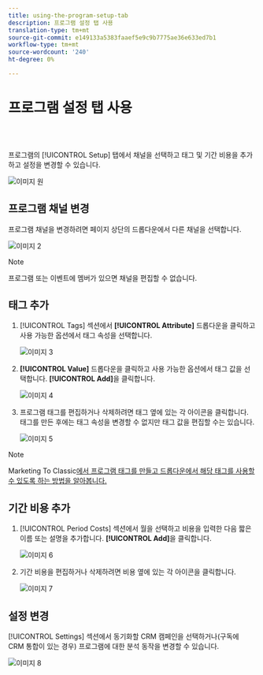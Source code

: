 ```yaml
---
title: using-the-program-setup-tab
description: 프로그램 설정 탭 사용
translation-type: tm+mt
source-git-commit: e149133a5383faaef5e9c9b7775ae36e633ed7b1
workflow-type: tm+mt
source-wordcount: '240'
ht-degree: 0%

---
```



# 프로그램 설정 탭 사용

<br> 

프로그램의 [!UICONTROL Setup] 탭에서 채널을 선택하고 태그 및 기간 비용을 추가하고 설정을 변경할 수 있습니다.

![이미지 원](/help/sky/assets/programs/using-the-program-setup-tab/using-the-program-setup-tab-1.png)

## 프로그램 채널 변경

프로그램 채널을 변경하려면 페이지 상단의 드롭다운에서 다른 채널을 선택합니다.

![이미지 2](/help/sky/assets/programs/using-the-program-setup-tab/using-the-program-setup-tab-2.png)

>[!NOTE]
>
>프로그램 또는 이벤트에 멤버가 있으면 채널을 편집할 수 없습니다.

## 태그 추가

1. [!UICONTROL Tags] 섹션에서 **[!UICONTROL Attribute]** 드롭다운을 클릭하고 사용 가능한 옵션에서 태그 속성을 선택합니다.

   ![이미지 3](/help/sky/assets/programs/using-the-program-setup-tab/using-the-program-setup-tab-3.png)

1. **[!UICONTROL Value]** 드롭다운을 클릭하고 사용 가능한 옵션에서 태그 값을 선택합니다. **[!UICONTROL Add]**&#x200B;을 클릭합니다.

   ![이미지 4](/help/sky/assets/programs/using-the-program-setup-tab/using-the-program-setup-tab-4.png)

1. 프로그램 태그를 편집하거나 삭제하려면 태그 옆에 있는 각 아이콘을 클릭합니다. 태그를 만든 후에는 태그 속성을 변경할 수 없지만 태그 값을 편집할 수는 있습니다.

   ![이미지 5](/help/sky/assets/programs/using-the-program-setup-tab/using-the-program-setup-tab-5.png)

>[!NOTE]
>
>Marketing To Classic[에서 프로그램 태그를 만들고 드롭다운에서 해당 태그를 사용할 수 있도록 하는 방법을 알아봅니다.](https://docs.marketo.com/display/public/DOCS/Create+a+New+Program+Tag+and+Tag+Values)

## 기간 비용 추가

1. [!UICONTROL Period Costs] 섹션에서 월을 선택하고 비용을 입력한 다음 짧은 이름 또는 설명을 추가합니다. **[!UICONTROL Add]**&#x200B;을 클릭합니다.

   ![이미지 6](/help/sky/assets/programs/using-the-program-setup-tab/using-the-program-setup-tab-6.png)

1. 기간 비용을 편집하거나 삭제하려면 비용 옆에 있는 각 아이콘을 클릭합니다.

   ![이미지 7](/help/sky/assets/programs/using-the-program-setup-tab/using-the-program-setup-tab-7.png)

## 설정 변경

[!UICONTROL Settings] 섹션에서 동기화할 CRM 캠페인을 선택하거나(구독에 CRM 통합이 있는 경우) 프로그램에 대한 분석 동작을 변경할 수 있습니다.

![이미지 8](/help/sky/assets/programs/using-the-program-setup-tab/using-the-program-setup-tab-8.png)
